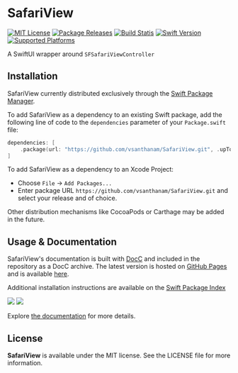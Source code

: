 # SafariView

[![MIT License](https://img.shields.io/github/license/vsanthanam/SafariView)](https://github.com/vsanthanam/SafariView/blob/main/LICENSE)
[![Package Releases](https://img.shields.io/github/v/release/vsanthanam/SafariView)](https://github.com/vsanthanam/SafariView/releases)
[![Build Statis](https://img.shields.io/github/actions/workflow/status/vsanthanam/SafariView/xcode-build-test.yml)](https://github.com/vsanthanam/SafariView/actions)
[![Swift Version](https://img.shields.io/badge/swift-5.8-critical)](https://swift.org)
[![Supported Platforms](https://img.shields.io/badge/platform-iOS%2012-lightgrey)](https://developer.apple.com)

A SwiftUI wrapper around `SFSafariViewController`

## Installation

SafariView currently distributed exclusively through the [Swift Package Manager](https://www.swift.org/package-manager/). 

To add SafariView as a dependency to an existing Swift package, add the following line of code to the `dependencies` parameter of your `Package.swift` file:

```swift
dependencies: [
    .package(url: "https://github.com/vsanthanam/SafariView.git", .upToNextMajor(from: "1.0.0"))
]
```

To add SafariView as a dependency to an Xcode Project: 

- Choose `File` → `Add Packages...`
- Enter package URL `https://github.com/vsanthanam/SafariView.git` and select your release and of choice.

Other distribution mechanisms like CocoaPods or Carthage may be added in the future.

## Usage & Documentation

SafariView's documentation is built with [DocC](https://developer.apple.com/documentation/docc) and included in the repository as a DocC archive. The latest version is hosted on [GitHub Pages](https://pages.github.com) and is available [here](https://vsanthanam.github.io/SafariView/docs/documentation/safariview).

Additional installation instructions are available on the [Swift Package Index](https://swiftpackageindex.com/vsanthanam/SafariView)

[![](https://img.shields.io/endpoint?url=https%3A%2F%2Fswiftpackageindex.com%2Fapi%2Fpackages%2Fvsanthanam%2FSafariView%2Fbadge%3Ftype%3Dswift-versions)](https://swiftpackageindex.com/vsanthanam/SafariView)
[![](https://img.shields.io/endpoint?url=https%3A%2F%2Fswiftpackageindex.com%2Fapi%2Fpackages%2Fvsanthanam%2FSafariView%2Fbadge%3Ftype%3Dplatforms)](https://swiftpackageindex.com/vsanthanam/SafariView)

Explore [the documentation](https://vsanthanam.github.io/SafariView/docs/documentation/safariview) for more details.

## License

**SafariView** is available under the MIT license. See the LICENSE file for more information.
